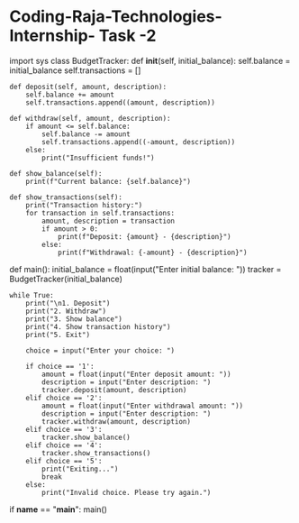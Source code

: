 # Coding-Raja-Technologies-Internship- Task -2
import sys
class BudgetTracker:
    def __init__(self, initial_balance):
        self.balance = initial_balance
        self.transactions = []

    def deposit(self, amount, description):
        self.balance += amount
        self.transactions.append((amount, description))

    def withdraw(self, amount, description):
        if amount <= self.balance:
            self.balance -= amount
            self.transactions.append((-amount, description))
        else:
            print("Insufficient funds!")

    def show_balance(self):
        print(f"Current balance: {self.balance}")

    def show_transactions(self):
        print("Transaction history:")
        for transaction in self.transactions:
            amount, description = transaction
            if amount > 0:
                print(f"Deposit: {amount} - {description}")
            else:
                print(f"Withdrawal: {-amount} - {description}")


def main():
    initial_balance = float(input("Enter initial balance: "))
    tracker = BudgetTracker(initial_balance)

    while True:
        print("\n1. Deposit")
        print("2. Withdraw")
        print("3. Show balance")
        print("4. Show transaction history")
        print("5. Exit")

        choice = input("Enter your choice: ")

        if choice == '1':
            amount = float(input("Enter deposit amount: "))
            description = input("Enter description: ")
            tracker.deposit(amount, description)
        elif choice == '2':
            amount = float(input("Enter withdrawal amount: "))
            description = input("Enter description: ")
            tracker.withdraw(amount, description)
        elif choice == '3':
            tracker.show_balance()
        elif choice == '4':
            tracker.show_transactions()
        elif choice == '5':
            print("Exiting...")
            break
        else:
            print("Invalid choice. Please try again.")


if __name__ == "__main__":
    main()